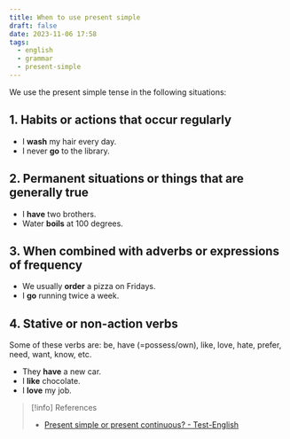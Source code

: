 ```yaml
---
title: When to use present simple
draft: false
date: 2023-11-06 17:58
tags:
  - english
  - grammar
  - present-simple
---
```


We use the present simple tense in the following situations:

## 1. Habits or actions that occur regularly
- I **wash** my hair every day.
- I never **go** to the library.
## 2. Permanent situations or things that are generally true
- I **have** two brothers.
- Water **boils** at 100 degrees.
## 3. When combined with adverbs or expressions of frequency
- We usually **order** a pizza on Fridays.
- I **go** running twice a week.
## 4. Stative or non-action verbs
Some of these verbs are: be, have (=possess/own), like, love, hate, prefer, need, want, know, etc.
- They **have** a new car.
- I **like** chocolate.
- I **love** my job.

> [!info] References
> - [Present simple or present continuous? - Test-English](https://test-english.com/grammar-points/a1/present-simple-present-continuous)
